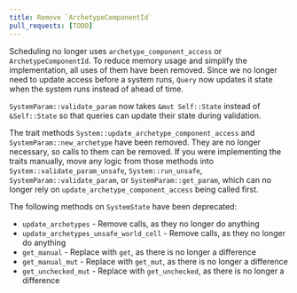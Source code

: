 ```yaml
---
title: Remove `ArchetypeComponentId`
pull_requests: [TODO]
---
```


Scheduling no longer uses `archetype_component_access` or `ArchetypeComponentId`.
To reduce memory usage and simplify the implementation, all uses of them have been removed.
Since we no longer need to update access before a system runs, `Query` now updates it state when the system runs instead of ahead of time.

`SystemParam::validate_param` now takes `&mut Self::State` instead of `&Self::State` so that queries can update their state during validation.

The trait methods `System::update_archetype_component_access` and `SystemParam::new_archetype` have been removed.
They are no longer necessary, so calls to them can be removed.
If you were implementing the traits manually, move any logic from those methods into `System::validate_param_unsafe`, `System::run_unsafe`, `SystemParam::validate_param`, or `SystemParam::get_param`, which can no longer rely on `update_archetype_component_access` being called first.

The following methods on `SystemState` have been deprecated:

* `update_archetypes` - Remove calls, as they no longer do anything
* `update_archetypes_unsafe_world_cell` - Remove calls, as they no longer do anything
* `get_manual` - Replace with `get`, as there is no longer a difference
* `get_manual_mut` - Replace with `get_mut`, as there is no longer a difference
* `get_unchecked_mut` - Replace with `get_unchecked`, as there is no longer a difference

